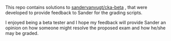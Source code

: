 This repo contains solutions to [sandervanvugt/cka-beta](https://github.com/sandervanvugt/cka-beta) , that were developed to provide feedback to Sander for the grading scripts.

I enjoyed being a beta tester and I hope my feedback will provide Sander an opinion on how someone might resolve the proposed exam and how he/she may be graded.
